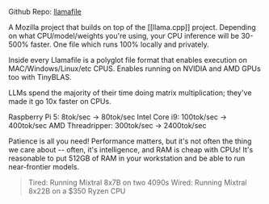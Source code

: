 Github Repo: [llamafile](https://github.com/Mozilla-Ocho/llamafile)

A Mozilla project that builds on top of the [[llama.cpp]] project.
Depending on what CPU/model/weights you're using, your CPU inference will be 30-500% faster.
One file which runs 100% locally and privately.

Inside every Llamafile is a polyglot file format that enables execution on MAC/Windows/Linux/etc CPUS. Enables running on NVIDIA and AMD GPUs too with TinyBLAS.

LLMs spend the majority of their time doing matrix multiplication; they've made it go 10x faster on CPUs.

Raspberry Pi 5: 8tok/sec -> 80tok/sec
Intel Core i9: 100tok/sec -> 400tok/sec
AMD Threadripper: 300tok/sec -> 2400tok/sec

Patience is all you need! Performance matters, but it's not often the thing we care about -- often, it's intelligence, and RAM is cheap with CPUs! It's reasonable to put 512GB of RAM in your workstation and be able to run near-frontier models.
> Tired: Running Mixtral 8x7B on two 4090s
> Wired: Running Mixtral 8x22B on a $350 Ryzen CPU


